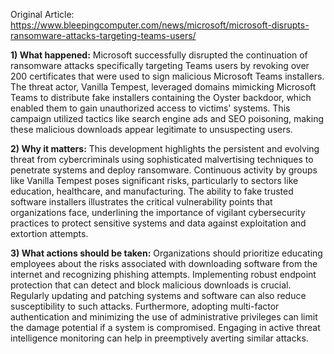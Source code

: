 Original Article: https://www.bleepingcomputer.com/news/microsoft/microsoft-disrupts-ransomware-attacks-targeting-teams-users/

**1) What happened:** Microsoft successfully disrupted the continuation of ransomware attacks specifically targeting Teams users by revoking over 200 certificates that were used to sign malicious Microsoft Teams installers. The threat actor, Vanilla Tempest, leveraged domains mimicking Microsoft Teams to distribute fake installers containing the Oyster backdoor, which enabled them to gain unauthorized access to victims' systems. This campaign utilized tactics like search engine ads and SEO poisoning, making these malicious downloads appear legitimate to unsuspecting users.

**2) Why it matters:** This development highlights the persistent and evolving threat from cybercriminals using sophisticated malvertising techniques to penetrate systems and deploy ransomware. Continuous activity by groups like Vanilla Tempest poses significant risks, particularly to sectors like education, healthcare, and manufacturing. The ability to fake trusted software installers illustrates the critical vulnerability points that organizations face, underlining the importance of vigilant cybersecurity practices to protect sensitive systems and data against exploitation and extortion attempts.

**3) What actions should be taken:** Organizations should prioritize educating employees about the risks associated with downloading software from the internet and recognizing phishing attempts. Implementing robust endpoint protection that can detect and block malicious downloads is crucial. Regularly updating and patching systems and software can also reduce susceptibility to such attacks. Furthermore, adopting multi-factor authentication and minimizing the use of administrative privileges can limit the damage potential if a system is compromised. Engaging in active threat intelligence monitoring can help in preemptively averting similar attacks.